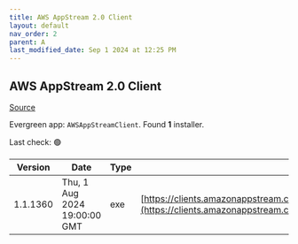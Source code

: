 ```yaml
---
title: AWS AppStream 2.0 Client
layout: default
nav_order: 2
parent: A
last_modified_date: Sep 1 2024 at 12:25 PM
---
```


## AWS AppStream 2.0 Client

[Source](https://docs.aws.amazon.com/en_us/appstream2/latest/developerguide/client-release-versions.html)

Evergreen app: `AWSAppStreamClient`. Found **1** installer.

Last check: 🟢

| Version  | Date                         | Type | URI                                                                                                                                                                                              |
| -------- | ---------------------------- | ---- | ------------------------------------------------------------------------------------------------------------------------------------------------------------------------------------------------ |
| 1.1.1360 | Thu, 1 Aug 2024 19:00:00 GMT | exe  | [https://clients.amazonappstream.com/installers/windows/AmazonAppStreamClientSetup_1.1.1360.exe](https://clients.amazonappstream.com/installers/windows/AmazonAppStreamClientSetup_1.1.1360.exe) |
